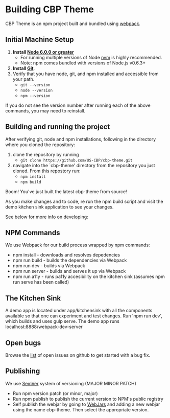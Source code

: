 # Building CBP Theme

CBP Theme is an npm project built and bundled using [webpack](https://webpack.github.io/).  

## Initial Machine Setup
1. **Install [Node 6.0.0 or greater](https://nodejs.org)** 
    - For running multiple versions of Node [nvm](https://github.com/creationix/nvm) is highly recommended.
    - Note: npm comes bundled with versions of Node.js v0.6.3+ 
2. **Install [Git](https://git-scm.com/downloads)**.
3. Verify that you have node, git, and npm installed and accessible from your path.  
    - `git --version`
    - `node --version`
    - `npm --version`

If you do not see the version number after running each of the above commands, you may need to reinstall. 
 
## Building and running the project

After verifying git, node and npm installations, following in the directory where you cloned the repository: 

1. clone the repository by running
    - `git clone https://github.com/US-CBP/cbp-theme.git`
2. navigate into the `cbp-theme' directory from the repository you just cloned.  From this repostory run: 
    - `npm install`
    - `npm build`

Boom! You've just built the latest cbp-theme from source! 

As you make changes and to code, re run the npm build script and visit the demo kitchen sink application to see your changes.

See below for more info on developing: 

## NPM Commands

We use Webpack for our build process wrapped by npm commands:

* npm install - downloads and resolves depedencies
* npm run build - builds the dependencies via Webpack
* npm run dev - builds via Webpack
* npm run server - builds and serves it up via Webpack
* npm run a11y - runs pa11y accesibility on the kitchen sink (assumes npm run serve has been called)

## The Kitchen Sink

A demo app is located under app/kitchensink with all the components available so
that one can experiment and test changes. Run 'npm run dev', which builds and
uses gulp serve.  The demo app runs localhost:8888/webpack-dev-server

## Open bugs

Browse the [list](https://github.com/US-CBP/cbp-theme/issues) of open issues on github to get started with a bug fix.  

## Publishing
We use [SemVer](http://semver.org/) system of versioning (MAJOR MINOR PATCH)

* Run npm version patch (or minor, major)
* Run npm publish to publish the current version to NPM's public registry
* Self publish the webjar by going to [WebJars](http://www.webjars.org/npm) and adding a new webjar using the name cbp-theme. Then select the appropriate version.
